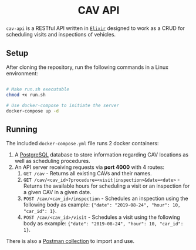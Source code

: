 <h1 align="center">
	<br>
		CAV API
	<br>
</h1>

###

`cav-api` is a RESTful API written in [`Elixir`](https://elixir-lang.org/) designed to work as a CRUD for scheduling visits and inspections of vehicles.

## Setup

After cloning the repository, run the following commands in a Linux environment:

```bash

# Make run.sh executable
chmod +x run.sh

# Use docker-compose to initiate the server
docker-compose up -d
```

## Running

The included `docker-compose.yml` file runs 2 docker containers:

1. A [PostgreSQL](https://www.postgresql.org/) database to store information regarding CAV locations as well as scheduling procedures.
2. An API server receiving requests via **port 4000** with 4 routes:
   1. `GET /cav` - Returns all existing CAVs and their names.
   2. `GET /cav/<cav_id>?procedure=<visit|inspection>&date=<date>` - Returns the available hours for scheduling a visit or an inspection for a given CAV in a given date.
   3. `POST /cav/<cav_id>/inspection` - Schedules an inspection using the following body as example: `{"date": "2019-08-24", "hour": 10, "car_id": 1}`.
   4. `POST /cav/<cav_id>/visit` - Schedules a visit using the following body as example: `{"date": "2019-08-24", "hour": 10, "car_id": 1}`.

There is also a [Postman collection](./docs/postman_collection.json) to import and use.